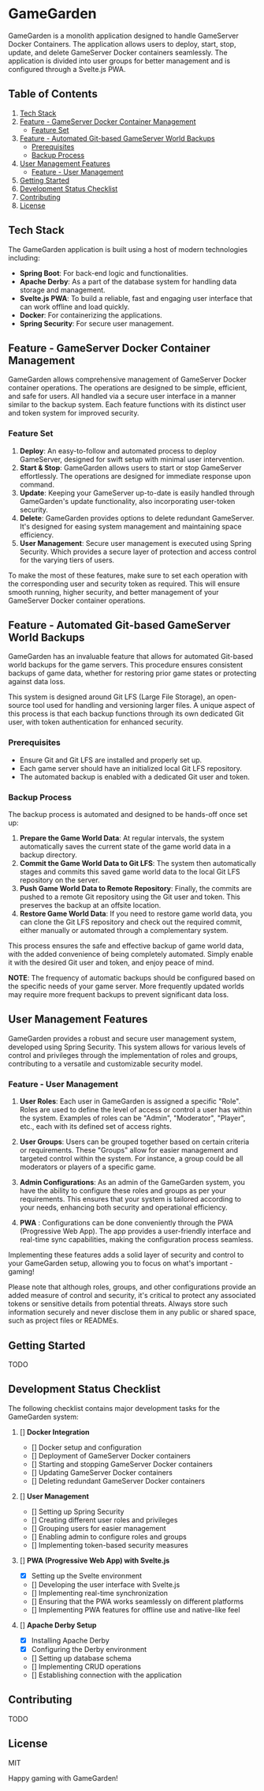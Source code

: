 # GameGarden

GameGarden is a monolith application designed to handle GameServer Docker Containers. The application allows users to
deploy, start, stop, update, and delete GameServer Docker containers seamlessly. The application is divided into user
groups for better management and is configured through a Svelte.js PWA.

## Table of Contents

1. [Tech Stack](#tech-stack)
2. [Feature - GameServer Docker Container Management](#feature---gameserver-docker-container-management)
    - [Feature Set](#feature-set)
3. [Feature - Automated Git-based GameServer World Backups](#feature---automated-git-based-gameserver-world-backups)
    - [Prerequisites](#prerequisites)
    - [Backup Process](#backup-process)
4. [User Management Features](#user-management-features)
    - [Feature - User Management](#feature---user-management)
5. [Getting Started](#getting-started)
6. [Development Status Checklist](#development-status-checklist)
7. [Contributing](#contributing)
8. [License](#license)


## Tech Stack

The GameGarden application is built using a host of modern technologies including:

- **Spring Boot**: For back-end logic and functionalities.
- **Apache Derby**: As a part of the database system for handling data storage and management.
- **Svelte.js PWA**: To build a reliable, fast and engaging user interface that can work offline and load quickly.
- **Docker**: For containerizing the applications.
- **Spring Security**: For secure user management.

## Feature - GameServer Docker Container Management

GameGarden allows comprehensive management of GameServer Docker container operations. The operations are designed to be
simple, efficient, and safe for users. All handled via a secure user interface in a manner similar to the backup system.
Each feature functions with its distinct user and token system for improved security.

### Feature Set

1. **Deploy**: An easy-to-follow and automated process to deploy GameServer, designed for swift setup with minimal user
   intervention.
2. **Start & Stop**: GameGarden allows users to start or stop GameServer effortlessly. The operations are designed for
   immediate response upon command.
3. **Update**: Keeping your GameServer up-to-date is easily handled through GameGarden's update functionality, also
   incorporating user-token security.
4. **Delete**: GameGarden provides options to delete redundant GameServer. It's designed for easing system management
   and maintaining space efficiency.
5. **User Management**: Secure user management is executed using Spring Security. Which provides a secure layer of
   protection and access control for the varying tiers of users.

To make the most of these features, make sure to set each operation with the corresponding user and security token as
required. This will ensure smooth running, higher security, and better management of your GameServer Docker container
operations.

## Feature - Automated Git-based GameServer World Backups

GameGarden has an invaluable feature that allows for automated Git-based world backups for the game servers. This
procedure ensures consistent backups of game data, whether for restoring prior game states or protecting against data
loss.

This system is designed around Git LFS (Large File Storage), an open-source tool used for handling and versioning larger
files. A unique aspect of this process is that each backup functions through its own dedicated Git user, with token
authentication for enhanced security.

### Prerequisites

- Ensure Git and Git LFS are installed and properly set up.
- Each game server should have an initialized local Git LFS repository.
- The automated backup is enabled with a dedicated Git user and token.

### Backup Process

The backup process is automated and designed to be hands-off once set up:

1. **Prepare the Game World Data**: At regular intervals, the system automatically saves the current state of the game
   world data in a backup directory.
2. **Commit the Game World Data to Git LFS**: The system then automatically stages and commits this saved game world
   data to the local Git LFS repository on the server.
3. **Push Game World Data to Remote Repository**: Finally, the commits are pushed to a remote Git repository using the
   Git user and token. This preserves the backup at an offsite location.
4. **Restore Game World Data**: If you need to restore game world data, you can clone the Git LFS repository and check
   out the required commit, either manually or automated through a complementary system.

This process ensures the safe and effective backup of game world data, with the added convenience of being completely
automated. Simply enable it with the desired Git user and token, and enjoy peace of mind.

**NOTE**: The frequency of automatic backups should be configured based on the specific needs of your game server. More
frequently updated worlds may require more frequent backups to prevent significant data loss.

## User Management Features

GameGarden provides a robust and secure user management system, developed using Spring Security. This system allows for
various levels of control and privileges through the implementation of roles and groups, contributing to a versatile and
customizable security model.

### Feature - User Management

1. **User Roles**: Each user in GameGarden is assigned a specific "Role". Roles are used to define the level of access
   or control a user has within the system. Examples of roles can be "Admin", "Moderator", "Player", etc., each with its
   defined set of access rights.

2. **User Groups**: Users can be grouped together based on certain criteria or requirements. These "Groups" allow for
   easier management and targeted control within the system. For instance, a group could be all moderators or players of
   a specific game.

3. **Admin Configurations**: As an admin of the GameGarden system, you have the ability to configure these roles and
   groups as per your requirements. This ensures that your system is tailored according to your needs, enhancing both
   security and operational efficiency.

4. **PWA** : Configurations can be done conveniently through the PWA (Progressive Web App). The app provides a
   user-friendly interface and real-time sync capabilities, making the configuration process seamless.

Implementing these features adds a solid layer of security and control to your GameGarden setup, allowing you to focus
on what's important - gaming!

Please note that although roles, groups, and other configurations provide an added measure of control and security, it's
critical to protect any associated tokens or sensitive details from potential threats. Always store such information
securely and never disclose them in any public or shared space, such as project files or READMEs.

## Getting Started

TODO

## Development Status Checklist

The following checklist contains major development tasks for the GameGarden system:

1. [] **Docker Integration**
    - [] Docker setup and configuration
    - [] Deployment of GameServer Docker containers
    - [] Starting and stopping GameServer Docker containers
    - [] Updating GameServer Docker containers
    - [] Deleting redundant GameServer Docker containers

2. [] **User Management**
    - [] Setting up Spring Security
    - [] Creating different user roles and privileges
    - [] Grouping users for easier management
    - [] Enabling admin to configure roles and groups
    - [] Implementing token-based security measures

3. [] **PWA (Progressive Web App) with Svelte.js**
    - [X] Setting up the Svelte environment
    - [] Developing the user interface with Svelte.js
    - [] Implementing real-time synchronization
    - [] Ensuring that the PWA works seamlessly on different platforms
    - [] Implementing PWA features for offline use and native-like feel

4. [] **Apache Derby Setup**
    - [X] Installing Apache Derby
    - [X] Configuring the Derby environment
    - [] Setting up database schema
    - [] Implementing CRUD operations
    - [] Establishing connection with the application


## Contributing

TODO

## License

MIT

Happy gaming with GameGarden!